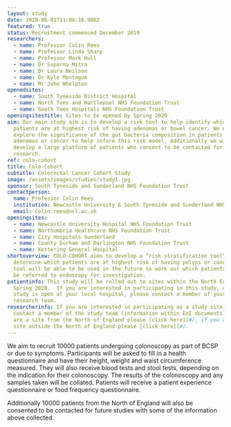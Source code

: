 ```yaml
---
layout: study
date: 2020-06-01T11:04:16.980Z
featured: true
status: Recruitment commenced December 2019
researchers:
  - name: Professor Colin Rees
  - name: Professor Linda Sharp
  - name: Professor Mark Hull
  - name: Dr Suparna Mitra
  - name: Dr Laura Neilson
  - name: Dr Kyle Montague
  - name: Mr John Whelpton
openedsites:
  - name: South Tyneside District Hospital
  - name: North Tees and Hartlepool NHS Foundation Trust
  - name: South Tees Hospitals NHS Foundation Trust
openingsitestitle: Sites to be opened by Spring 2020
aim: Our main study aim is to develop a risk tool to help identify which
  patients are at highest risk of having adenomas or bowel cancer. We will also
  explore the significance of the gut bacteria composition in patients with
  adenomas or cancer to help inform this risk model. Additionally we will
  develop a large platform of patients who consent to be contacted for future
  research.
ref: colo-cohort
title: Colo-Cohort
subtitle: Colorectal Cancer Cohort Study
image: /assets/images/studies/study1.jpg
sponsor: South Tyneside and Sunderland NHS Foundation Trust
contactperson:
  name: Professor Colin Rees
  institution: Newcastle University & South Tyneside and Sunderland NHS Trust
  email: Colin.rees@ncl.ac.uk
openingsites:
  - name: Newcastle University Hospital NHS Foundation Trust
  - name: Northumbria Healthcare NHS Foundation Trust
  - name: City Hospitals Sunderland
  - name: County Durham and Darlington NHS Foundation Trust
  - name: Kettering General Hospital
shortoverview: COLO-COHORT aims to develop a “risk stratification tool” to help
  determine which patients are at highest risk of having polyps or cancer; this
  tool will be able to be used in the future to work out which patients need to
  be referred to endoscopy for investigation.
patientinfo: This study will be rolled out to sites within the North East by
  Spring 2020.  If you are interested in participating in this study, and if the
  study is open at your local hospital, please contact a member of your local
  research team.
researcherinfo: If you are interested in participating as a study site, please
  contact a member of the study team (information within EoI documents). If you
  are a site from the North of England please [click here](#), if you are from a
  site outside the North of England please [click here](#).
---
```


We aim to recruit 10000 patients undergoing colonoscopy as part of BCSP or due to symptoms. Participants will be asked to fill in a health questionnaire and have their height, weight and waist circumference measured. They will also receive blood tests and stool tests, depending on the indication for their colonoscopy. The results of the colonoscopy and any samples taken will be collated. Patients will receive a patient experience questionnaire or food frequency questionnaire.   

<!-- ![Sample photo](/assets/images/studies/samples2.jpg)
  -->

Additionally 10000 patients from the North of England will also be consented to be contacted for future studies with some of the information above collected. 